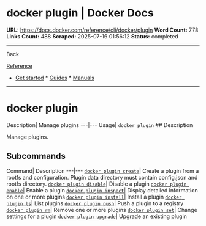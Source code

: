 # docker plugin | Docker Docs

**URL:** https://docs.docker.com/reference/cli/docker/plugin
**Word Count:** 778
**Links Count:** 488
**Scraped:** 2025-07-16 01:56:12
**Status:** completed

---

Back

[Reference](https://docs.docker.com/reference/)

  * [Get started](https://docs.docker.com/get-started/)   * [Guides](https://docs.docker.com/guides/)   * [Manuals](https://docs.docker.com/manuals/)

* * *

# docker plugin

Description| Manage plugins   ---|---   Usage| `docker plugin`      ## Description

Manage plugins.

## Subcommands

Command| Description   ---|---   [`docker plugin create`](https://docs.docker.com/reference/cli/docker/plugin/create/)| Create a plugin from a rootfs and configuration. Plugin data directory must contain config.json and rootfs directory.   [`docker plugin disable`](https://docs.docker.com/reference/cli/docker/plugin/disable/)| Disable a plugin   [`docker plugin enable`](https://docs.docker.com/reference/cli/docker/plugin/enable/)| Enable a plugin   [`docker plugin inspect`](https://docs.docker.com/reference/cli/docker/plugin/inspect/)| Display detailed information on one or more plugins   [`docker plugin install`](https://docs.docker.com/reference/cli/docker/plugin/install/)| Install a plugin   [`docker plugin ls`](https://docs.docker.com/reference/cli/docker/plugin/ls/)| List plugins   [`docker plugin push`](https://docs.docker.com/reference/cli/docker/plugin/push/)| Push a plugin to a registry   [`docker plugin rm`](https://docs.docker.com/reference/cli/docker/plugin/rm/)| Remove one or more plugins   [`docker plugin set`](https://docs.docker.com/reference/cli/docker/plugin/set/)| Change settings for a plugin   [`docker plugin upgrade`](https://docs.docker.com/reference/cli/docker/plugin/upgrade/)| Upgrade an existing plugin